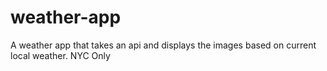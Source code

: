 # weather-app
A weather app that takes an api and displays the images based on current local weather. NYC Only
